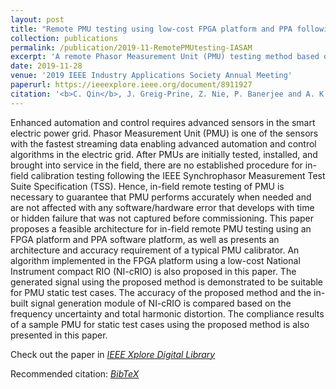 ```yaml
---
layout: post
title: "Remote PMU testing using low-cost FPGA platform and PPA following IEEE TSS"
collection: publications
permalink: /publication/2019-11-RemotePMUtesting-IASAM
excerpt: 'A remote Phasor Measurement Unit (PMU) testing method based on IEEE Synchrophasor Measurement Test Suite Specification (TSS) using low-cost FPGA platform and PPA.'
date: 2019-11-28
venue: '2019 IEEE Industry Applications Society Annual Meeting'
paperurl: https://ieeexplore.ieee.org/document/8911927
citation: '<b>C. Qin</b>, J. Greig-Prine, Z. Nie, P. Banerjee and A. K. Srivastava, "Remote PMU Testing using Low-cost FPGA Platform and PPA following IEEE TSS," 2019 IEEE Industry Applications Society Annual Meeting, 2019, pp. 1-7, doi: 10.1109/IAS.2019.8911927. - <a href = "https://chuanqin1230.github.io/files/2019-11-RemotePMUtesting-IASAM.bib">[BibTeX]</a>'
---
```


Enhanced automation and control requires advanced sensors in the smart electric power grid. Phasor Measurement Unit (PMU) is one of the sensors with the fastest streaming data enabling advanced automation and control algorithms in the electric grid. After PMUs are initially tested, installed, and brought into service in the field, there are no established procedure for in-field calibration testing following the IEEE Synchrophasor Measurement Test Suite Specification (TSS). Hence, in-field remote testing of PMU is necessary to guarantee that PMU performs accurately when needed and are not affected with any software/hardware error that develops with time or hidden failure that was not captured before commissioning. This paper proposes a feasible architecture for in-field remote PMU testing using an FPGA platform and PPA software platform, as well as presents an architecture and accuracy requirement of a typical PMU calibrator. An algorithm implemented in the FPGA platform using a low-cost National Instrument compact RIO (NI-cRIO) is also proposed in this paper. The generated signal using the proposed method is demonstrated to be suitable for PMU static test cases. The accuracy of the proposed method and the in-built signal generation module of NI-cRIO is compared based on the frequency uncertainty and total harmonic distortion. The compliance results of a sample PMU for static test cases using the proposed method is also presented in this paper.

Check out the paper in [*<u>IEEE Xplore Digital Library</u>*](https://ieeexplore.ieee.org/document/8911927)

Recommended citation: [*<u>BibTeX</u>*](https://chuanqin1230.github.io/files/2019-11-RemotePMUtesting-IASAM.bib)


